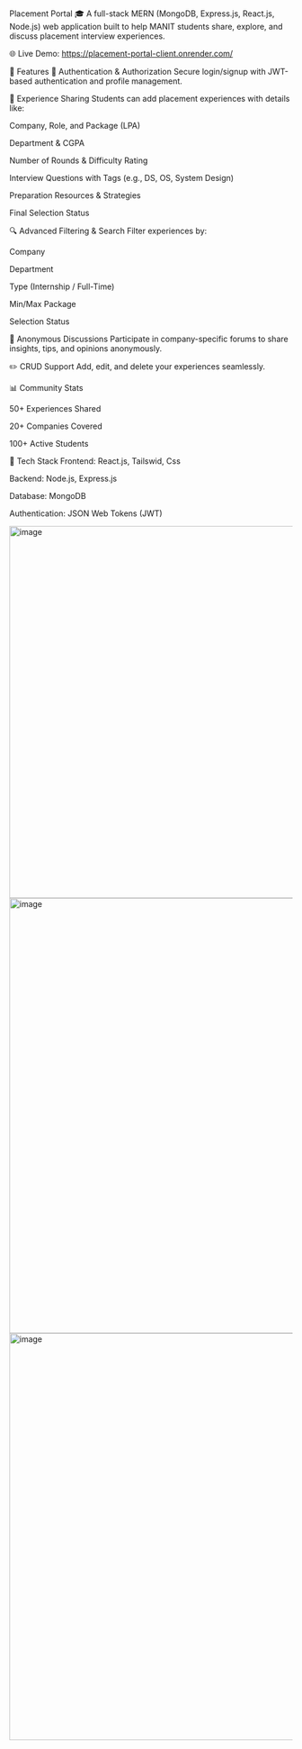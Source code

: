 Placement Portal 🎓
A full-stack MERN (MongoDB, Express.js, React.js, Node.js) web application built to help MANIT students share, explore, and discuss placement interview experiences.

🌐 Live Demo: https://placement-portal-client.onrender.com/

📌 Features
🔑 Authentication & Authorization
Secure login/signup with JWT-based authentication and profile management.

📝 Experience Sharing
Students can add placement experiences with details like:

Company, Role, and Package (LPA)

Department & CGPA

Number of Rounds & Difficulty Rating

Interview Questions with Tags (e.g., DS, OS, System Design)

Preparation Resources & Strategies

Final Selection Status

🔍 Advanced Filtering & Search
Filter experiences by:

Company

Department

Type (Internship / Full-Time)

Min/Max Package

Selection Status

💬 Anonymous Discussions
Participate in company-specific forums to share insights, tips, and opinions anonymously.

✏️ CRUD Support
Add, edit, and delete your experiences seamlessly.

📊 Community Stats

50+ Experiences Shared

20+ Companies Covered

100+ Active Students

🚀 Tech Stack
Frontend: React.js, Tailswid, Css

Backend: Node.js, Express.js

Database: MongoDB

Authentication: JSON Web Tokens (JWT)

<img width="1837" height="661" alt="image" src="https://github.com/user-attachments/assets/9ae6df1d-7098-4530-bb50-c44b98df3962" />
<img width="1848" height="773" alt="image" src="https://github.com/user-attachments/assets/0f4258d5-0e13-48f8-b68a-bfb32939c687" />
<img width="1581" height="723" alt="image" src="https://github.com/user-attachments/assets/885797a6-ddc4-4bcc-82a7-3446e6dd64e1" />



